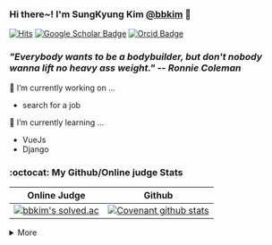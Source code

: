 ### Hi there~! I'm SungKyung Kim [@bbkim](mailto:jotun9935@gmail.com) 👋

[![Hits](https://hits.seeyoufarm.com/api/count/incr/badge.svg?url=https%3A%2F%2Fgithub.com%2FOss9935%2Fhit-counter&count_bg=%2379C83D&title_bg=%23555555&icon=&icon_color=%23E7E7E7&title=hits&edge_flat=false)](https://hits.seeyoufarm.com)
[![Google Scholar Badge](https://img.shields.io/badge/-Scholar-4285f4?style=flat-square&logo=google-scholar&logoColor=white&link=https://scholar.google.com/citations?user=q2JoU-MAAAAJ&hl)](https://scholar.google.co.kr/citations?user=q2JoU-MAAAAJ&hl)
[![Orcid Badge](https://img.shields.io/badge/-Orcid-c14438?style=flat-square&logo=orcid&logoColor=white&color=A6CE39)](https://orcid.org/0000-0003-2782-271X)
### ***"Everybody wants to be a bodybuilder, but don't nobody wanna lift no heavy ass weight." -- Ronnie Coleman***


🔭 I’m currently working on ...
- search for a job

🌱 I’m currently learning ...
- VueJs
- Django


### :octocat: My Github/Online judge Stats
|Online Judge|Github|
|------------|------|
|[![bbkim's solved.ac](http://mazassumnida.wtf/api/v2/generate_badge?boj=jotun9935)](https://solved.ac/profile/jotun9935)|[![Covenant github stats](https://github-readme-stats.vercel.app/api?username=Oss9935&theme=vue&show_icons=true&hide=stars)](https://github.com/anuraghazra/github-readme-stats)|

<div>
  <details>
    <summary>More</summary>
    </br>
    <table id="detail_stats">
      <tr>
        <td valign="top" width="50%">
          <img src="https://github-readme-stats.vercel.app/api?username=Oss9935&show_icons=true&count_private=true&hide_border=true" align="left" style="width: 100%" />
        </td>
        <td valign="top" width="50%">
          <img src="https://github-readme-stats.vercel.app/api/top-langs/?username=Oss9935&hide_border=true&layout=compact&hide=jupyter%20notebook,HTML&langs_count=8" align="left" style="width: 100%" />
        </td>
      </tr>
    </table>
    <img src="https://github-profile-trophy.vercel.app/?username=Oss9935&margin-w=50&no-frame=true"/>
  </details>
</div>

<!--
**Oss9935/Oss9935** is a ✨ _special_ ✨ repository because its `README.md` (this file) appears on your GitHub profile.

Here are some ideas to get you started:

- 🔭 I’m currently working on ...
- 🌱 I’m currently learning ...
- 👯 I’m looking to collaborate on ...
- 🤔 I’m looking for help with ...
- 💬 Ask me about ...
- 📫 How to reach me: ...
- 😄 Pronouns: ...
- ⚡ Fun fact: ...
-->
